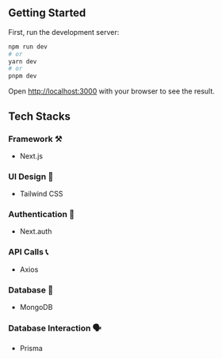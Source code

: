## Getting Started

First, run the development server:

```bash
npm run dev
# or
yarn dev
# or
pnpm dev
```

Open [http://localhost:3000](http://localhost:3000) with your browser to see the result.

## Tech Stacks

### Framework ⚒️
- Next.js

### UI Design 🎨
- Tailwind CSS

### Authentication 🔐
- Next.auth

### API Calls 📞
- Axios

### Database 🏪
- MongoDB

### Database Interaction 🗣️
- Prisma
